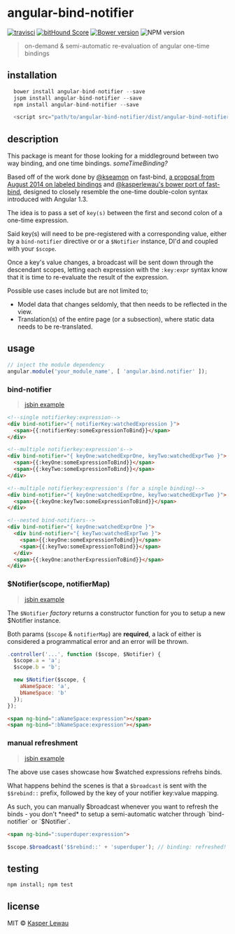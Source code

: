 # angular-bind-notifier

[![travisci](https://travis-ci.org/kasperlewau/angular-bind-notifier.svg?branch=master)](https://travis-ci.org/kasperlewau/angular-bind-notifier) [![bitHound Score](https://www.bithound.io/github/kasperlewau/angular-bind-notifier/badges/score.svg)](https://www.bithound.io/github/kasperlewau/angular-bind-notifier) [![Bower version](https://badge.fury.io/bo/angular-bind-notifier.svg)](http://badge.fury.io/bo/angular-bind-notifier) ![NPM version](https://img.shields.io/npm/v/angular-bind-notifier.svg)

> on-demand & semi-automatic re-evaluation of angular one-time bindings

## installation
```js
  bower install angular-bind-notifier --save
  jspm install angular-bind-notifier --save
  npm install angular-bind-notifier --save

  <script src="path/to/angular-bind-notifier/dist/angular-bind-notifier.js"></script>
```

## description
This package is meant for those looking for a middleground between two way binding, and one time bindings. *someTimeBinding?*

Based off of the work done by [@kseamon](https://github.com/kseamon/fast-bind) on fast-bind, [a proposal from August 2014 on labeled bindings](https://docs.google.com/document/d/1fTqaaQYD2QE1rz-OywvRKFSpZirbWUPsnfaZaMq8fWI/edit#) and [@kasperlewau's bower port of fast-bind](https://github.com/kasperlewau/fast-bind),
designed to closely resemble the one-time double-colon syntax introduced with Angular 1.3.

The idea is to pass a set of `key(s)` between the first and second colon of a one-time expression.

Said key(s) will need to be pre-registered with a corresponding value, either by a `bind-notifier` directive or or a `$Notifier` instance, DI'd and coupled with your `$scope`.

Once a key's value changes, a broadcast will be sent down through the descendant scopes, letting each expression
with the `:key:expr` syntax know that it is time to re-evaluate the result of the expression.

Possible use cases include but are not limited to;

* Model data that changes seldomly, that then needs to be reflected in the view.
* Translation(s) of the entire page (or a subsection), where static data needs to be re-translated.

## usage
```js
// inject the module dependency
angular.module('your_module_name', [ 'angular.bind.notifier' ]);
```

### bind-notifier
> [jsbin example](http://jsbin.com/boxafasibo/1/edit?html,js,output)


```html
<!--single notifierkey:expression-->
<div bind-notifier="{ notifierKey:watchedExpression }">
  <span>{{:notifierKey:someExpressionToBind}}</span>
</div>
```

```html
<!--multiple notifierkey:expression's-->
<div bind-notifier="{ keyOne:watchedExprOne, keyTwo:watchedExprTwo }">
  <span>{{:keyOne:someExpressionToBind}}</span>
  <span>{{:keyTwo:someExpressionToBind}}</span>
</div>
```

```html
<!--multiple notifierkey:expression's (for a single binding)-->
<div bind-notifier="{ keyOne:watchedExprOne, keyTwo:watchedExprTwo }">
  <span>{{:keyOne:keyTwo:someExpressionToBind}}</span>
</div>
```

```html
<!--nested bind-notifiers-->
<div bind-notifier="{ keyOne:watchedExprOne }">
  <div bind-notifier="{ keyTwo:watchedExprTwo }">
    <span>{{:keyOne:someExpressionToBind}}</span>
    <span>{{:keyTwo:someExpressionToBind}}</span>
  </div>
  <span>{{:keyOne:anotherExpressionToBind}}</span>
</div>
```

### $Notifier(scope, notifierMap)
> [jsbin example](http://jsbin.com/zelaqimihe/1/edit?html,js,output)

The `$Notifier` *factory* returns a constructor function for you to setup a new $Notifier instance.

Both params (`$scope` & `notifierMap`) are **required**, a lack of either is considered a programmatical error and an error will be thrown.


```js
.controller('...', function ($scope, $Notifier) {
  $scope.a = 'a';
  $scope.b = 'b';

  new $Notifier($scope, {
    aNameSpace: 'a',
    bNameSpace: 'b'
  });
});
```
```html
<span ng-bind=":aNameSpace:expression"></span>
<span ng-bind=":bNameSpace:expression"></span>
```

### manual refreshment
> [jsbin example](http://jsbin.com/tovexareje/1/edit?html,js,output)

The above use cases showcase how $watched expressions refrehs binds.

What happens behind the scenes is that a `$broadcast` is sent with the `$$rebind::` prefix, followed by the key
of your notifier key:value mapping.

As such, you can manually $broadcast whenever you want to refresh the binds - you don't *need* to setup a semi-automatic watcher through `bind-notifier` or `$Notifier`.

```html
<span ng-bind=":superduper:expression">
```
```js
$scope.$broadcast('$$rebind::' + 'superduper'); // binding: refreshed!
```

## testing
`npm install; npm test`

## license
MIT © [Kasper Lewau](https://github.com/kasperlewau)
